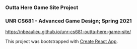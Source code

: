 ### Outta Here Game Site Project
### UNR CS681 - Advanced Game Design; Spring 2021

https://nbeaulieu.github.io/unr-cs681-outta-here-game-site/

This project was bootstrapped with [Create React App](https://github.com/facebook/create-react-app).
